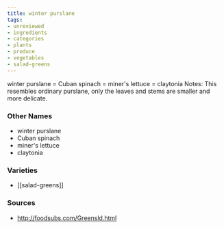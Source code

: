 ```yaml
---
title: winter purslane
tags:
- unreviewed
- ingredients
- categories
- plants
- produce
- vegetables
- salad-greens
---
```

winter purslane = Cuban spinach = miner's lettuce = claytonia Notes: This resembles ordinary purslane, only the leaves and stems are smaller and more delicate.

### Other Names

* winter purslane
* Cuban spinach
* miner's lettuce
* claytonia

### Varieties

* [[salad-greens]]

### Sources
* http://foodsubs.com/Greensld.html
